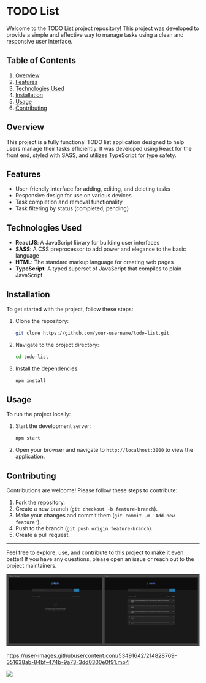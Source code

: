 # TODO List

Welcome to the TODO List project repository! This project was developed to provide a simple and effective way to manage tasks using a clean and responsive user interface.

## Table of Contents

1. [Overview](#overview)
2. [Features](#features)
3. [Technologies Used](#technologies-used)
4. [Installation](#installation)
5. [Usage](#usage)
6. [Contributing](#contributing)

## Overview

This project is a fully functional TODO list application designed to help users manage their tasks efficiently. It was developed using React for the front end, styled with SASS, and utilizes TypeScript for type safety.

## Features

- User-friendly interface for adding, editing, and deleting tasks
- Responsive design for use on various devices
- Task completion and removal functionality
- Task filtering by status (completed, pending)

## Technologies Used

- **ReactJS**: A JavaScript library for building user interfaces
- **SASS**: A CSS preprocessor to add power and elegance to the basic language
- **HTML**: The standard markup language for creating web pages
- **TypeScript**: A typed superset of JavaScript that compiles to plain JavaScript

## Installation

To get started with the project, follow these steps:

1. Clone the repository:
    ```bash
    git clone https://github.com/your-username/todo-list.git
    ```
2. Navigate to the project directory:
    ```bash
    cd todo-list
    ```
3. Install the dependencies:
    ```bash
    npm install
    ```

## Usage

To run the project locally:

1. Start the development server:
    ```bash
    npm start
    ```
2. Open your browser and navigate to `http://localhost:3000` to view the application.

## Contributing

Contributions are welcome! Please follow these steps to contribute:

1. Fork the repository.
2. Create a new branch (`git checkout -b feature-branch`).
3. Make your changes and commit them (`git commit -m 'Add new feature'`).
4. Push to the branch (`git push origin feature-branch`).
5. Create a pull request.

---

Feel free to explore, use, and contribute to this project to make it even better! If you have any questions, please open an issue or reach out to the project maintainers.

<p align="center"><img src=".\src\assets\layout.png"/></p>

https://user-images.githubusercontent.com/53491642/214828769-351638ab-84bf-474b-9a73-3dd0300e0f91.mp4


[<img src="https://img.shields.io/badge/linkedin-%230077B5.svg?&style=for-the-badge&logo=linkedin&logoColor=white" />](https://www.linkedin.com/in/nayane-menezes-dev-eng/)
